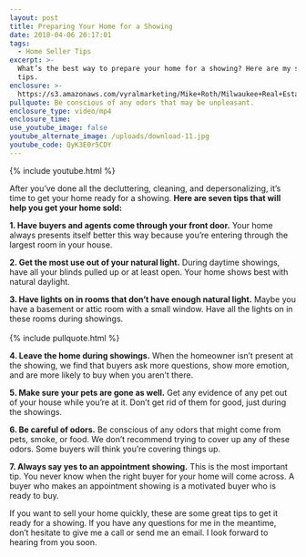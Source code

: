 ```yaml
---
layout: post
title: Preparing Your Home for a Showing
date: 2018-04-06 20:17:01
tags:
  - Home Seller Tips
excerpt: >-
  What’s the best way to prepare your home for a showing? Here are my seven best
  tips.
enclosure: >-
  https://s3.amazonaws.com/vyralmarketing/Mike+Roth/Milwaukee+Real+Estate-+Preparing+Your+Home+for+the+Market.mp4
pullquote: Be conscious of any odors that may be unpleasant.
enclosure_type: video/mp4
enclosure_time:
use_youtube_image: false
youtube_alternate_image: /uploads/download-11.jpg
youtube_code: QyK3E0r5CDY
---
```


{% include youtube.html %}

After you’ve done all the decluttering, cleaning, and depersonalizing, it’s time to get your home ready for a showing. **Here are seven tips that will help you get your home sold:**

**1. Have buyers and agents come through your front door.** Your home always presents itself better this way because you’re entering through the largest room in your house.

**2. Get the most use out of your natural light.** During daytime showings, have all your blinds pulled up or at least open. Your home shows best with natural daylight.&nbsp;

**3. Have lights on in rooms that don’t have enough natural light.** Maybe you have a basement or attic room with a small window. Have all the lights on in these rooms during showings.<br><br>{% include pullquote.html %}<br>

**4. Leave the home during showings.** When the homeowner isn’t present at the showing, we find that buyers ask more questions, show more emotion, and are more likely to buy when you aren’t there.

**5. Make sure your pets are gone as well.** Get any evidence of any pet out of your house while you’re at it. Don’t get rid of them for good, just during the showings.

**6. Be careful of odors.** Be conscious of any odors that might come from pets, smoke, or food. We don’t recommend trying to cover up any of these odors. Some buyers will think you’re covering things up.&nbsp;

**7. Always say yes to an appointment showing.** This is the most important tip. You never know when the right buyer for your home will come across. A buyer who makes an appointment showing is a motivated buyer who is ready to buy.&nbsp;

If you want to sell your home quickly, these are some great tips to get it ready for a showing. If you have any questions for me in the meantime, don’t hesitate to give me a call or send me an email. I look forward to hearing from you soon.<br>&nbsp;